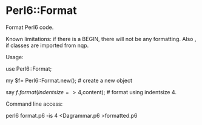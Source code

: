 Perl6::Format
==============


Format Perl6 code. 

Known limitations: if there is a BEGIN, there will not be any formatting. Also , if classes are imported from nqp.


Usage:


use Perl6::Format;


my $f=  Perl6::Format.new(); # create a new object

say $f.format({indentsize=>4},$content); # format using indentsize 4.

Command line access:

perl6 format.p6 -is 4 \<Dagrammar.p6 \>formatted.p6

